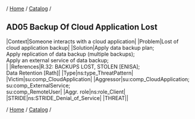 / [Home](/acctp/) / [Catalog](/acctp/catalog/) /

## AD05 Backup Of Cloud Application Lost

|Context|Someone interacts with a cloud application|
|Problem|Lost of cloud application backup|
|Solution|Apply data backup plan;<br /> Apply replication of data backup (multiple backups);<br /> Apply an external service of data backup;<br />|
|References|R.32: BACKUPS LOST, STOLEN [ENISA];<br /> Data Retention [Rath]|
|Type|ns:type_ThreatPattern|
|Victim|su:comp_CloudApplication|
|Aggressor|su:comp_CloudApplication;<br /> su:comp_ExternalService;<br /> su:comp_RemoteUser|
|Aggr. role|ns:role_Client|
|STRIDE|ns:STRIDE_Denial_of_Service|
|THREAT||

/ [Home](/acctp/) / [Catalog](/acctp/catalog/) /
